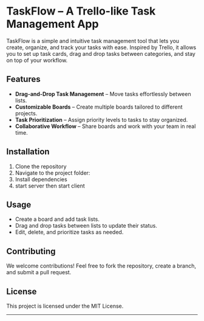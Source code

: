 # TaskFlow – A Trello-like Task Management App

TaskFlow is a simple and intuitive task management tool that lets you create, organize, and track your tasks with ease. Inspired by Trello, it allows you to set up task cards, drag and drop tasks between categories, and stay on top of your workflow.

## Features

- **Drag-and-Drop Task Management** – Move tasks effortlessly between lists.
- **Customizable Boards** – Create multiple boards tailored to different projects.
- **Task Prioritization** – Assign priority levels to tasks to stay organized.
- **Collaborative Workflow** – Share boards and work with your team in real time.

## Installation

1. Clone the repository
2. Navigate to the project folder:
3. Install dependencies
4. start server then start client


## Usage

- Create a board and add task lists.
- Drag and drop tasks between lists to update their status.
- Edit, delete, and prioritize tasks as needed.

## Contributing

We welcome contributions! Feel free to fork the repository, create a branch, and submit a pull request.

## License

This project is licensed under the MIT License.

---
